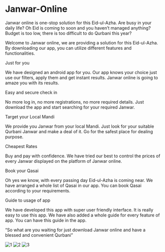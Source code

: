 # Janwar-Online

Janwar online is one-stop solution for this Eid-ul-Azha. Are busy in your daily life? Oh Eid is coming to soon and you haven’t managed anything? Budget is too low, there is too difficult to do Qurbani this year?

Welcome to Janwar online, we are providing a solution for this Eid-ul-Azha. By downloading our app, you can utilize different features and functionalities.

Just for you

We have designed an android app for you. Our app knows your choice just use our filters, apply them and get instant results. Janwar online is going to amaze you with its results.

Easy and secure check in

No more log in, no more registrations, no more required details. Just download the app and start searching for your required Janwar.

Target your Local Mandi

We provide you Janwar from your local Mandi. Just look for your suitable Qurbani Janwar and make a deal of it. Go for the safest place for dealing purpose.

Cheapest Rates

Buy and pay with confidence. We have tried our best to control the prices of every Janwar displayed on the platform of Janwar online.

Book your Qasai

Oh yes we know, with every passing day Eid-ul-Azha is coming near. We have arranged a whole list of Qasai in our app. You can book Qasai according to your requirements.

Guide to usage of app

We have developed this app with super user friendly interface. It is really easy to use this app. We have also added a whole guide for every feature of app. You can have this guide in the app.

“So what are you waiting for just download Janwar online and
have a blessed and convenient Qurbani”

![1](https://user-images.githubusercontent.com/92082198/138644688-199d981b-a838-4440-9888-06e8b3f24107.jpg)
![2](https://user-images.githubusercontent.com/92082198/138644693-985b2fa8-46cd-46c6-8995-bfe4df25eb61.jpg)
![3](https://user-images.githubusercontent.com/92082198/138644694-6038c184-079b-4bff-869a-873ca63e61b5.jpg)
